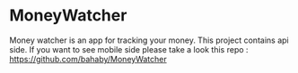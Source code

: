 # MoneyWatcher
 
Money watcher is an app for tracking your money. This project contains api side. If you want to see mobile side please take a look this repo : https://github.com/bahaby/MoneyWatcher
